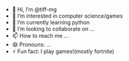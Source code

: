 - 👋 Hi, I’m @tiff-mg
- 👀 I’m interested in computer science/games
- 🌱 I’m currently learning python
- 💞️ I’m looking to collaborate on ...
- 📫 How to reach me ...
- 😄 Pronouns: ...
- ⚡ Fun fact: I play games!(mostly fortnite)

<!---
tiff-mg/tiff-mg is a ✨ special ✨ repository because its `README.md` (this file) appears on your GitHub profile.
You can click the Preview link to take a look at your changes.
--->
